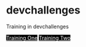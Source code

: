 # devchallenges
Training in devchallenges

<a href="training_one/index.html" style="paddnig:10px;color:white;background-color:black;">Training One</a>
<a href="training_two/index.html" style="paddnig:10px;color:white;background-color:black;">Training Two</a>